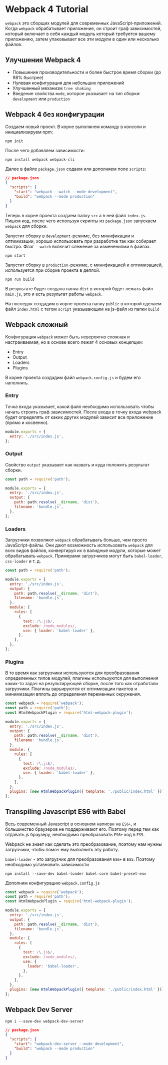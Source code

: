 # Webpack 4 Tutorial

`webpack` это сборщих модулей для современных JavaScript-приложений. Когда
`webpack` обрабатывает приложение, он строит граф зависимостей, который включает
в себя каждый модуль который требуется вашему приложению, затем упаковывает все
эти модули в один или несколько файлов.

## Улучшения Webpack 4

- Повышение производительности и более быстрое время сборки (до 98% быстрее)
- Нулевая конфигурация для небольших приложений
- Улучшенный механизм `tree shaking`
- Введение свойства `mode`, которое указывает на тип сборки: `development` или
  `production`

## Webpack 4 без конфигурации

Создаем новый проект. В корне выполянем команду в консоли и инициализируем npm:

```plain
npm init
```

После чего добавляем зависимости:

```plain
npm install webpack webpack-cli
```

Далее в файле `package.json` содаем или дополняем поле `scripts`:

```json
// package.json
{
  "scripts": {
    "start": "webpack --watch --mode development",
    "build": "webpack --mode production"
  }
}
```

Теперь в корне проекта создаем папку `src` а в ней файл `index.js`. Пишем код,
после чего используя скрипты из `package.json` запускаем `webpack` для сборки.

Запустит сборку в `development`-режиме, без минификации и оптимизации, хорошо
использовать при разработке так как собирает быстро. Флаг `--watch` включит
слежение за изменениями в файлах.

```plain
npm start
```

Запустит сборку в `production`-режиме, с минификацией и оптимизацией,
используется при сборке проекта в деплой.

```plain
npm run build
```

В результате будет создана папка `dist` в которой будет лежать файл `main.js`,
это и есть результат работы `webpack`.

На последок создадим в корне проекта папку `public` в которой сделаем файл
`index.html` с тегом `script` указывающим на js-файл из папки `build`

## Webpack сложный

Конфигурация `webpack` может быть невероятно сложная и настраиваемая, но в
основе всего лежат 4 основых концепции:

- Entry
- Output
- Loaders
- Plugins

В корне проекта создадим файл `webpack.config.js` и будем его наполнять.

### Entry

Точка входа указывает, какой файл необходимо использовать чтобы начать строить
граф зависимостей. После входа в точку входа webpack будет определять от каких
других модулей зависит все приложение (прямо и косвенно).

```js
module.exports = {
  entry: './src/index.js',
};
```

### Output

Свойство `output` указывает как назвать и куда положить результат сборки.

```js
const path = require('path');

module.exports = {
  entry: './src/index.js',
  output: {
    path: path.resolve(__dirname, 'dist'),
    filename: 'bundle.js',
  },
};
```

### Loaders

Загрузчики позволяют `webpack` обрабатывать больше, чем просто JavaScript-файлы.
Они дают возможность использовать `webpack` для всех видов файлов, конвертируя
их в валидные модули, которые может обрабатывать `webpack`. Примерами
загрузчиков могут быть `babel-loader`, `css-loader` и т. д.

```js
const path = require('path');

module.exports = {
  entry: './src/index.js',
  output: {
    path: path.resolve(__dirname, 'dist'),
    filename: 'bundle.js',
  },
  module: {
    rules: [
      {
        test: /\.js$/,
        exclude: /node_modules/,
        use: { loader: 'babel-loader' },
      },
    ],
  },
};
```

### Plugins

В то время как загрузчики используются для преобразования определенных типов
модулей, плагины используются для выполнения каких-то задач на результирующей
сборке, после того как отработали загрузчики. Плагины варьируются от оптимизации
пакетов и минимизации вплоть до определения переменных окружения.

```js
const webpack = require('webpack');
const path = require('path');
const HtmlWebpackPlugin = require('html-webpack-plugin');

module.exports = {
  entry: './src/index.js',
  output: {
    path: path.resolve(__dirname, 'dist'),
    filename: 'bundle.js',
  },
  module: {
    rules: [
      {
        test: /\.js$/,
        exclude: /node_modules/,
        use: { loader: 'babel-loader' },
      },
    ],
  },
  plugins: [new HtmlWebpackPlugin({ template: './public/index.html' })],
};
```

## Transpiling Javascript ES6 with Babel

Весь современный Javascript в основном написан на `ES6+`, и большинство
браузеров не поддерживают его. Поэтому перед тем как отдавать js браузеру,
необходимо преобразовать `ES6+` код в `ES5`.

Webpack не знает как сделать это преобразование, поэтому нам нужны загрузчики,
чтобы помоч ему выполнить эту работу.

`babel-loader` - это загрузчик для преобразования `ES6+` в `ES5`. Поэтому
необходимо уставновить зависимости

```plain
npm install --save-dev babel-loader babel-core babel-preset-env
```

Дополним конфигурацию `webpack.config.js`

```js
const webpack = require('webpack');
const path = require('path');
const HtmlWebpackPlugin = require('html-webpack-plugin');

module.exports = {
  entry: './src/index.js',
  output: {
    path: path.resolve(__dirname, 'dist'),
    filename: 'bundle.js',
  },
  module: {
    rules: [
      {
        test: /\.js$/,
        exclude: /node_modules/,
        use: {
          loader: 'babel-loader',
        },
      },
    ],
  },
  plugins: [new HtmlWebpackPlugin({ template: './public/index.html' })],
};
```

## Webpack Dev Server

```plain
npm i --save-dev webpack-dev-server
```

```json
// package.json
{
  "scripts": {
    "start": "webpack-dev-server --mode development",
    "build": "webpack --mode production"
  }
}
```
